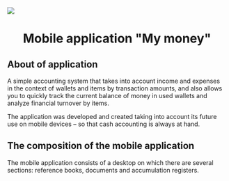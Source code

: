 <img src="https://i.pinimg.com/236x/dc/84/2d/dc842d0279f4c4c5c7e7d3e06f39e876.jpg?nii=t">
<h1 align="center">Mobile application "My money"</h1>
<h2>About of application</h2>
<p>A simple accounting system that takes into account income and expenses in the context of wallets and items by transaction amounts, and also allows you to quickly track the current balance of money in used wallets and analyze financial turnover by items.</p>
<p>The application was developed and created taking into account its future use on mobile devices – so that cash accounting is always at hand.</p>
<h2>The composition of the mobile application</h2>
<p>The mobile application consists of a desktop on which there are several sections: reference books, documents and accumulation registers.</p>
